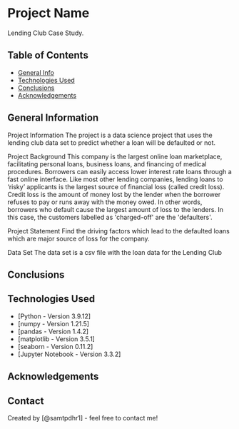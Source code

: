 # Project Name
Lending Club Case Study.


## Table of Contents
* [General Info](#general-information)
* [Technologies Used](#technologies-used)
* [Conclusions](#conclusions)
* [Acknowledgements](#acknowledgements)



## General Information
Project Information
The project is a data science project that uses the lending club data set to predict whether a loan will be defaulted or not.

Project Background
This company is the largest online loan marketplace, facilitating personal loans, business loans, and financing of medical procedures. Borrowers can easily access lower interest rate loans through a fast online interface. Like most other lending companies, lending loans to ‘risky’ applicants is the largest source of financial loss (called credit loss). Credit loss is the amount of money lost by the lender when the borrower refuses to pay or runs away with the money owed. In other words, borrowers who default cause the largest amount of loss to the lenders. In this case, the customers labelled as 'charged-off' are the 'defaulters'.

Project Statement
Find the driving factors which lead to the defaulted loans which are major source of loss for the company.

Data Set
The data set is a csv file with the loan data for the Lending Club
## Conclusions



## Technologies Used
* [Python - Version 3.9.12]
* [numpy - Version 1.21.5]
* [pandas - Version 1.4.2]
* [matplotlib - Version 3.5.1]
* [seaborn - Version 0.11.2]
* [Jupyter Notebook - Version 3.3.2]
## Acknowledgements



## Contact
Created by [@samtpdhr1] - feel free to contact me!


<!-- Optional -->
<!-- ## License -->
<!-- This project is open source and available under the [... License](). -->

<!-- You don't have to include all sections - just the one's relevant to your project -->
